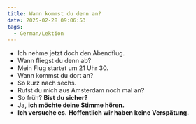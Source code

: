 ```yaml
---
title: Wann kommst du denn an?
date: 2025-02-28 09:06:53
tags:
  - German/Lektion
---
```

- Ich nehme jetzt doch den Abendflug.
- Wann fliegst du denn ab?
- Mein Flug startet um 21 Uhr 30.
- Wann kommst du dort an?
- So kurz nach sechs.
- Rufst du mich aus Amsterdam noch mal an?
- So früh? **Bist du sicher?**
- Ja, **ich möchte deine Stimme hören.**
- **Ich versuche es.** **Hoffentlich wir haben keine Verspätung.**
